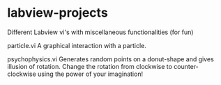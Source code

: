 # labview-projects
Different Labview vi's with miscellaneous functionalities (for fun)

particle.vi
A graphical interaction with a particle.

psychophysics.vi
Generates random points on a donut-shape and gives illusion of rotation. Change the rotation from clockwise to counter-clockwise
using the power of your imagination!
